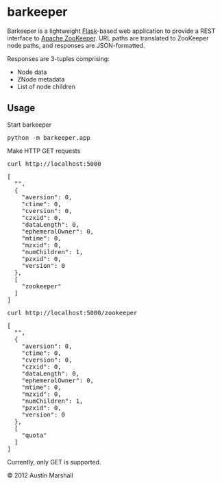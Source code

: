 barkeeper
=========

Barkeeper is a lightweight [Flask](http://flask.pocoo.org/)-based web application to provide a REST 
interface to [Apache ZooKeeper](http://zookeeper.apache.org/).  URL paths are translated to ZooKeeper node 
paths, and responses are JSON-formatted.

Responses are 3-tuples comprising:

- Node data
- ZNode metadata
- List of node children

Usage
-----

Start barkeeper

<pre>python -m barkeeper.app</pre>

Make HTTP GET requests

<pre>curl http://localhost:5000</pre>

<pre>[
  "", 
  {
    "aversion": 0, 
    "ctime": 0, 
    "cversion": 0, 
    "czxid": 0, 
    "dataLength": 0, 
    "ephemeralOwner": 0, 
    "mtime": 0, 
    "mzxid": 0, 
    "numChildren": 1, 
    "pzxid": 0, 
    "version": 0
  }, 
  [
    "zookeeper"
  ]
]</pre>

<pre>curl http://localhost:5000/zookeeper</pre>

<pre>[
  "", 
  {
    "aversion": 0, 
    "ctime": 0, 
    "cversion": 0, 
    "czxid": 0, 
    "dataLength": 0, 
    "ephemeralOwner": 0, 
    "mtime": 0, 
    "mzxid": 0, 
    "numChildren": 1, 
    "pzxid": 0, 
    "version": 0
  }, 
  [
    "quota"
  ]
]</pre>

Currently, only GET is supported.

&copy; 2012 Austin Marshall